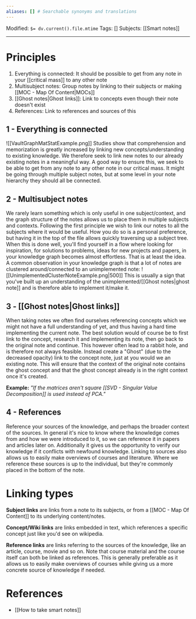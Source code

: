 ```yaml
---
aliases: [] # Searchable synonyms and translations
---
```

Modified: `$= dv.current().file.mtime`
Tags: []
Subjects: [[Smart notes]]
****

# Principles
1. Everything is connected: It should be possible to get from any note in your [[critical mass]] to any other note
2. Multisubject notes: Group notes by linking to their subjects or making [[MOC - Map Of Content|MOCs]]
3. [[Ghost notes|Ghost links]]: Link to concepts even though their note doesn't exist
4. References: Link to references and sources of this 

## 1 - Everything is connected
<span class="centerImg">![[VaultGraphMatStatExample.png]]</span>
Studies show that comprehension and memorization is greatly increased by linking new concepts/understanding to existing knowledge. We therefore seek to link new notes to our already existing notes in a meaningful way. 
A good way to ensure this, we seek to be able to get from any note to any other note in our critical mass. It might be going through multiple subject notes, but at some level in your note hierarchy they should all be connected.

## 2 - Multisubject notes
We rarely learn something which is only useful in one subject/context, and the graph structure of the notes allows us to place them in multiple subjects and contexts. Following the first principle we wish to link our notes to all the subjects where it would be useful. How you do so is a personal preference, but having it in the top of the file allows quickly traversing up a subject tree.
When this is done well, you'll find yourself in a flow where looking for inspiration, for solutions to problems, ideas for new projects and papers, in your knowledge graph becomes almost effortless. That is at least the idea.
A common observation in your knowledge graph is that a lot of notes are clustered around/connected to an unimplemented note:
<span class="centerImg">![[UnimplementedClusterNoteExample.png|500]]</span>
This is usually a sign that you've built up an understanding of the unimplemented/[[Ghost notes|ghost note]] and is therefore able to implement it/make it.

## 3 - [[Ghost notes|Ghost links]]
When taking notes we often find ourselves referencing concepts which we might not have a full understanding of yet, and thus having a hard time implementing the current note. The best solution would of course be to first link to the concept, research it and implementing its note, then go back to the original note and continue. This however often lead to a rabbit hole, and is therefore not always feasible. Instead create a "Ghost" (due to the decreased opacity) link to the concept note, just at you would we an existing note. This will ensure that the context of the original note contains the ghost concept and that the ghost concept already is in the right context once it's created.

**Example:** *"If the matrices aren't square [[SVD - Singular Value Decomposition]] is used instead of PCA."*

## 4 - References
Reference your sources of the knowledge, and perhaps the broader context of the sources. In general it's nice to know where the knowledge comes from and how we were introduced to it, so we can reference it in papers and articles later on. Additionally it gives us the opportunity to verify our knowledge if it conflicts with newfound knowledge. Linking to sources also allows us to easily make overviews of courses and literature.
Where we reference these sources is up to the individual, but they're commonly placed in the bottom of the note.

# Linking types
**Subject links** are links from a note to its subjects, or from a [[MOC - Map Of Content]] to its underlying content/notes.

**Concept/Wiki links** are links embedded in text, which references a specific concept just like you'd see on wikipedia.

**Reference links** are links referring to the sources of the knowledge, like an article, course, movie and so on. Note that course material and the course itself can both be linked as references. This is generally preferable as it allows us to easily make overviews of courses while giving us a more concrete source of knowledge if needed.

# References
- [[How to take smart notes]]